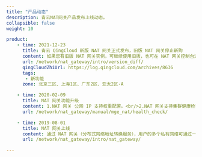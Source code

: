 ```yaml
---
title: "产品动态"
description: 青云NAT网关产品发布上线动态。
collapsible: false
weight: 10

product:
    - time: 2021-12-23
      title: 青云 QingCloud 新版 NAT 网关正式发布，旧版 NAT 网关停止新购
      content: 如果您有旧版 NAT 网关实例，可继续使用旧版，也可在 NAT 网关控制台进行在线升级。<br/>与旧版 NAT 网关相比，新版 NAT 网关有以下优点：<br/><br/>**优点一：功能更丰富**<br/><br/>增加了对 DNAT 功能的支持，SNAT 功能支持转发指定云服务器，增强了监控能力。<br/><br/>**优点二：使用更便捷**<br/><br/>- 支持一键组合购买 NAT 网关和弹性公网 IP。<br/>- 创建 NAT 网关时，自动绑定所属 VPC 网络内的所有私有网络，无需手动绑定。<br/>- 如果私有网络关联的是默认路由表，且默认路由表里没有缺省路由指向其他 NAT 网关，会自动加一条缺省路由指向当前 NAT 网关，无需手动配置。<br/><br/>**优点三：限制更少**<br/><br/>取消了对绑定私有网络数量的限制，同一 VPC 网络内的所有私有网络都可以加入 NAT 网关，用 SNAT 规则来控制哪个私有网络可以访问公网。
      url: /network/nat_gateway/intro/version_diff/
      qingCloudZhiUrl: https://log.qingcloud.com/archives/8636
      tags:
       - 新功能
      zone: 北京三区、上海1区、广东2区、亚太2区-A

    - time: 2020-02-09
      title: NAT 网关功能升级
      content: 1.NAT 网关 公网 IP 支持权重配置。<br/>2.NAT 网关支持集群健康检查。<br>3.NAT 网关支持主备多线路出口。
      url: /network/nat_gateway/manual/mge_nat/health_check/

    - time: 2019-08-01
      title: NAT 网关上线
      content: 通过 NAT 网关（分布式网络地址转换服务），用户的多个私有网络可通过一个统一的 IP 访问外网，共用公网带宽。分布式的设计具备优秀的可扩展性，可大幅提升网络出带宽，适用于高并发大流量公网业务。
      url: /network/nat_gateway/intro/nat_gateway/

---
```


